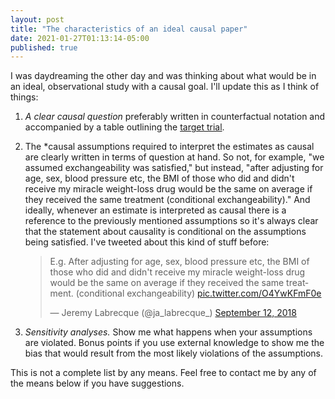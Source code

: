 ```yaml
---
layout: post
title: "The characteristics of an ideal causal paper"
date: 2021-01-27T01:13:14-05:00
published: true
---
```


I was daydreaming the other day and was thinking about what would be in an ideal, observational study with a causal goal. I'll update this as I think of things:

1) *A clear causal question* preferably written in counterfactual notation and accompanied by a table outlining the [target trial](https://www.ncbi.nlm.nih.gov/pmc/articles/PMC5550532/).     




2) The *causal assumptions required to interpret the estimates as causal are clearly written in terms of question at hand. So not, for example, "we assumed exchangeability was satisfied," but instead, "after adjusting for age, sex, blood pressure etc, the BMI of those who did and didn't receive my miracle weight-loss drug would be the same on average if they received the same treatment (conditional exchangeability)." And ideally, whenever an estimate is interpreted as causal there is a reference to the previously mentioned assumptions so it's always clear that the statement about causality is conditional on the assumptions being satisfied. I've tweeted about this kind of stuff before:  <blockquote class="twitter-tweet"><p lang="en" dir="ltr">E.g. After adjusting for age, sex, blood pressure etc, the BMI of those who did and didn&#39;t receive my miracle weight-loss drug would be the same on average if they received the same treatment. (conditional exchangeability) <a href="https://t.co/O4YwKFmF0e">pic.twitter.com/O4YwKFmF0e</a></p>&mdash; Jeremy Labrecque (@ja_labrecque_) <a href="https://twitter.com/ja_labrecque_/status/1039951782259118082?ref_src=twsrc%5Etfw">September 12, 2018</a></blockquote> <script async src="https://platform.twitter.com/widgets.js" charset="utf-8"></script>


3) *Sensitivity analyses.* Show me what happens when your assumptions are violated. Bonus points if you use external knowledge to show me the bias that would result from the most likely violations of the assumptions. 

This is not a complete list by any means. Feel free to contact me by any of the means below if you have suggestions.



